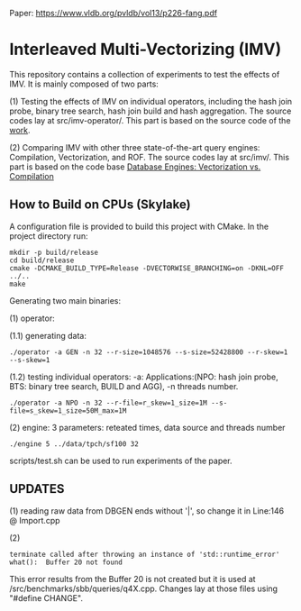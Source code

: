 Paper: https://www.vldb.org/pvldb/vol13/p226-fang.pdf
# Interleaved Multi-Vectorizing (IMV)
  This repository contains a collection of experiments to test the effects of IMV. It is mainly composed of two parts:
  
  (1) Testing the effects of IMV on individual operators, including the hash join probe, binary tree search, hash join build and hash aggregation. The source codes lay at src/imv-operator/. This part is based on the source code of the [work](https://ieeexplore.ieee.org/abstract/document/6544839/).
  
  (2) Comparing IMV with other three state-of-the-art query engines: Compilation, Vectorization, and ROF. The source codes lay at src/imv/. This part is based on the code base [Database Engines: Vectorization vs. Compilation](https://github.com/TimoKersten/db-engine-paradigms)
  

## How to Build on CPUs (Skylake)
A configuration file is provided to build this project with CMake. 
In the project directory run:
```
mkdir -p build/release
cd build/release
cmake -DCMAKE_BUILD_TYPE=Release -DVECTORWISE_BRANCHING=on -DKNL=OFF  ../..
make
```

Generating two main binaries:

(1) operator: 

  (1.1) generating data:
  ```
  ./operator -a GEN -n 32 --r-size=1048576 --s-size=52428800 --r-skew=1 --s-skew=1  
  ```
  (1.2) testing individual operators: -a: Applications:(NPO: hash join probe, BTS: binary tree search, BUILD and AGG), -n threads number.
  ```
  ./operator -a NPO -n 32 --r-file=r_skew=1_size=1M --s-file=s_skew=1_size=50M_max=1M
  ```

(2) engine: 3 parameters: reteated times, data source and threads number
```
./engine 5 ../data/tpch/sf100 32
```

scripts/test.sh can be used to run experiments of the paper.

## UPDATES
(1) reading raw data from DBGEN ends without '|', so change it in Line:146 @ Import.cpp

(2) 
```
terminate called after throwing an instance of 'std::runtime_error'  what():  Buffer 20 not found
```
This error results from the Buffer 20 is not created but it is used at /src/benchmarks/sbb/queries/q4X.cpp. Changes lay at those files using "#define CHANGE".
